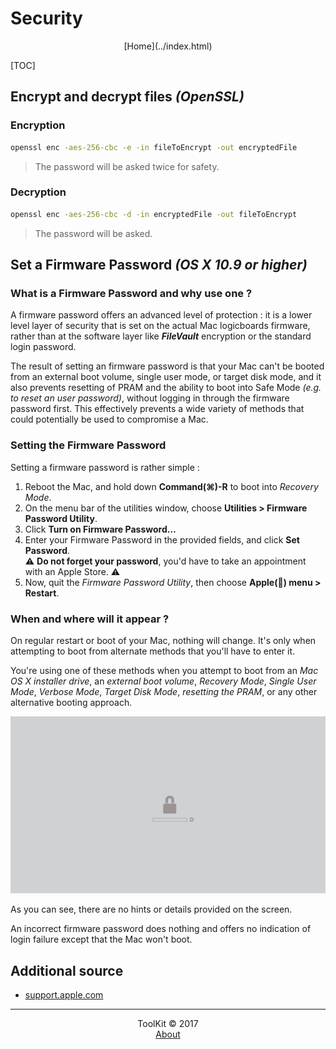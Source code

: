 # Security
<center>[Home](../index.html)</center>

[TOC]

## Encrypt and decrypt files _(OpenSSL)_

### Encryption

```bash
openssl enc -aes-256-cbc -e -in fileToEncrypt -out encryptedFile
```

> The password will be asked twice for safety.

### Decryption

```bash
openssl enc -aes-256-cbc -d -in encryptedFile -out fileToEncrypt
```

> The password will be asked.


## Set a Firmware Password _(OS X 10.9 or higher)_

### What is a Firmware Password and why use one ?

A firmware password offers an advanced level of protection : it is a lower level layer of security that is set on the actual Mac logicboards firmware, rather than at the software layer like **_FileVault_** encryption or the standard login password.  

The result of setting an firmware password is that your Mac can't be booted from an external boot volume, single user mode, or target disk mode, and it also prevents resetting of PRAM and the ability to boot into Safe Mode _(e.g. to reset an user password)_, without logging in through the firmware password first.
This effectively prevents a wide variety of methods that could potentially be used to compromise a Mac.

### Setting the Firmware Password

Setting a firmware password is rather simple :

1. Reboot the Mac, and hold down **Command(⌘)-R** to boot into _Recovery Mode_.
2. On the menu bar of the utilities window, choose **Utilities > Firmware Password Utility**.
3. Click **Turn on Firmware Password…**
4. Enter your Firmware Password in the provided fields, and click **Set Password**.  
⚠️ **Do not forget your password**, you'd have to take an appointment with an Apple Store. ⚠️
5. Now, quit the _Firmware Password Utility_, then choose **Apple() menu > Restart**.

### When and where will it appear ?

On regular restart or boot of your Mac, nothing will change.
It's only when attempting to boot from alternate methods that you'll have to enter it.

You're using one of these methods when you attempt to boot from an _Mac OS X installer drive_, an _external boot volume_, _Recovery Mode_, _Single User Mode_, _Verbose Mode_, _Target Disk Mode_, _resetting the PRAM_, or any other alternative booting approach.

![Firmware Password Screen](../img/UNIX/macOS/firmwarePasswordScreen.jpg "The Firmware Password Screen")

As you can see, there are no hints or details provided on the screen.

An incorrect firmware password does nothing and offers no indication of login failure except that the Mac won't boot.

## Additional source
* [support.apple.com](https://support.apple.com/en-us/HT204455)



***

<center>ToolKit © 2017</center><center><a href="http://alexandre-ducobu.esy.es/En">About</a></center>

